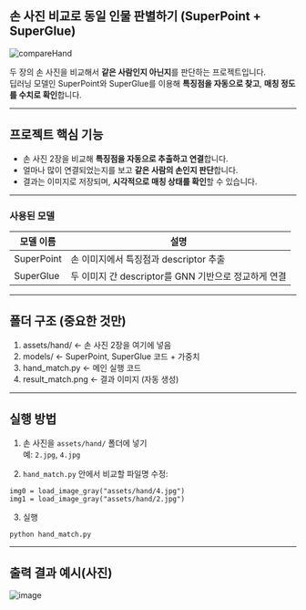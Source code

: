 ##  손 사진 비교로 동일 인물 판별하기 (SuperPoint + SuperGlue)

![compareHand](https://github.com/user-attachments/assets/e847cc54-4af3-4767-a578-002984518ffd)


두 장의 손 사진을 비교해서 **같은 사람인지 아닌지**를 판단하는 프로젝트입니다.  
딥러닝 모델인 SuperPoint와 SuperGlue를 이용해 **특징점을 자동으로 찾고**, **매칭 정도를 수치로 확인**합니다.

---

##  프로젝트 핵심 기능

- 손 사진 2장을 비교해 **특징점을 자동으로 추출하고 연결**합니다.
- 얼마나 많이 연결되었는지를 보고 **같은 사람의 손인지 판단**합니다.
- 결과는 이미지로 저장되며, **시각적으로 매칭 상태를 확인**할 수 있습니다.

---

### 사용된 모델

| 모델 이름 | 설명 |
|-----------|------|
|  SuperPoint | 손 이미지에서 특징점과 descriptor 추출 |
|  SuperGlue | 두 이미지 간 descriptor를 GNN 기반으로 정교하게 연결 |

---

##  폴더 구조 (중요한 것만)

1. assets/hand/ ← 손 사진 2장을 여기에 넣음
2. models/ ← SuperPoint, SuperGlue 코드 + 가중치
3. hand_match.py ← 메인 실행 코드
4. result_match.png ← 결과 이미지 (자동 생성)

---


##  실행 방법 

1. 손 사진을 `assets/hand/` 폴더에 넣기  
   예: `2.jpg`, `4.jpg`

2. `hand_match.py` 안에서 비교할 파일명 수정:

```
img0 = load_image_gray("assets/hand/4.jpg")
img1 = load_image_gray("assets/hand/2.jpg")
```

3. 실행
```
python hand_match.py
```

---

##  출력 결과 예시(사진)



![image](https://github.com/user-attachments/assets/45624d8c-1e37-4f4b-8778-8807f9c6b6fc)






